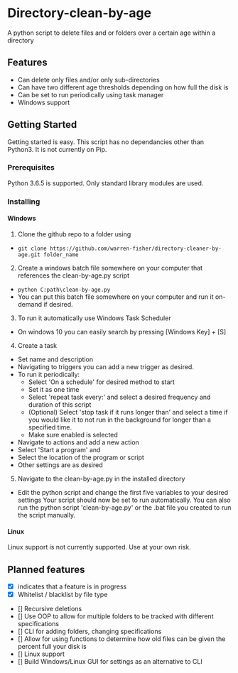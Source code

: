 # Directory-clean-by-age 
 A python script to delete files and or folders over a certain age within a directory 

## Features 
- Can delete only files and/or only sub-directories
- Can have two different age thresholds depending on how full the disk is 
- Can be set to run periodically using task manager 
- Windows support

## Getting Started
Getting started is easy. This script has no dependancies other than Python3. It is not currently on Pip. 

### Prerequisites
Python 3.6.5 is supported. 
Only standard library modules are used. 

### Installing
#### Windows 
1. Clone the github repo to a folder using
- `git clone https://github.com/warren-fisher/directory-cleaner-by-age.git folder_name` 
2. Create a windows batch file somewhere on your computer that references the clean-by-age.py script 
- `python C:path\clean-by-age.py`
- You can put this batch file somewhere on your computer and run it on-demand if desired. 
3. To run it automatically use Windows Task Scheduler
- On windows 10 you can easily search by pressing [Windows Key] + [S]
4. Create a task
- Set name and description 
- Navigating to triggers you can add a new trigger as desired. 
- To run it periodically:
    - Select 'On a schedule' for desired method to start
    - Set it as one time
    - Select 'repeat task every:' and select a desired frequency and duration of this script
    - (Optional) Select 'stop task if it runs longer than' and select a time if you would like it to not run in the background for longer than a specified time. 
    - Make sure enabled is selected 
- Navigate to actions and add a new action 
- Select 'Start a program' and 
- Select the location of the program or script 
- Other settings are as desired
5. Navigate to the clean-by-age.py in the installed directory
- Edit the python script and change the first five variables to your desired settings
Your script should now be set to run automatically. You can also run the python script 'clean-by-age.py' or the .bat file you created to run the script manually. 

#### Linux 
Linux support is not currently supported. Use at your own risk. 

## Planned features
- [x] indicates that a feature is in progress
- [x] Whitelist / blacklist by file type
- [] Recursive deletions
- [] Use OOP to allow for multiple folders to be tracked with different specifications
- [] CLI for adding folders, changing specifications 
- [] Allow for using functions to determine how old files can be given the percent full your disk is
- [] Linux support
- [] Build Windows/Linux GUI for settings as an alternative to CLI 